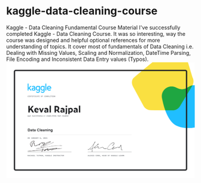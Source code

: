 # kaggle-data-cleaning-course
Kaggle - Data Cleaning Fundamental Course Material
I've successfully completed Kaggle - Data Cleaning Course. It was so interesting, way the course was designed and helpful optional references for more understanding of topics.
It cover most of fundamentals of Data Cleaning i.e. Dealing with Missing Values, Scaling and Normalization, DateTime Parsing, File Encoding and Inconsistent Data Entry values (Typos).
<img src="https://github.com/kevalrajpalknight/kaggle-data-cleaning-course/blob/main/Keval%20Rajpal%20-%20Data%20Cleaning.png" alt="Keval Rajpal's Kaggle Data Cleaning Certificate">
